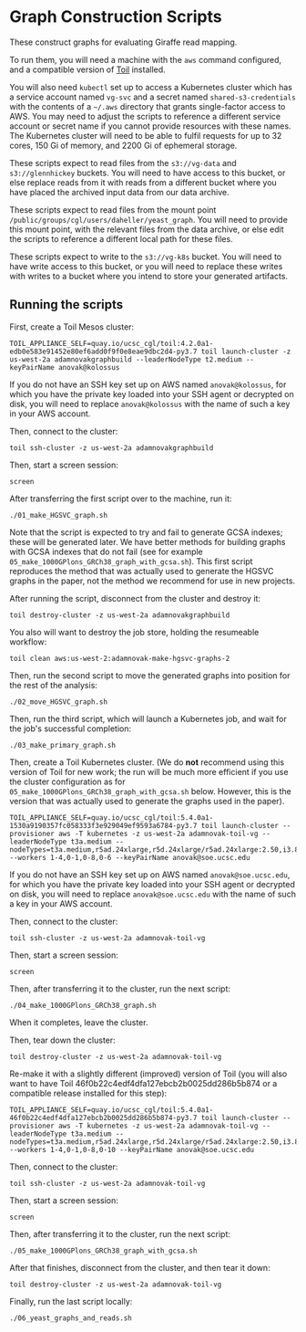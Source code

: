 # Graph Construction Scripts

These construct graphs for evaluating Giraffe read mapping.

To run them, you will need a machine with the `aws` command configured, and a compatible version of [Toil](https://github.com/DataBiosphere/toil) installed.

You will also need `kubectl` set up to access a Kubernetes cluster which has a service account named `vg-svc` and a secret named `shared-s3-credentials` with the contents of a `~/.aws` directory that grants single-factor access to AWS. You may need to adjust the scripts to reference a different service account or secret name if you cannot provide resources with these names. The Kubernetes cluster will need to be able to fulfil requests for up to 32 cores, 150 Gi of memory, and 2200 Gi of ephemeral storage.

These scripts expect to read files from the `s3://vg-data` and `s3://glennhickey` buckets. You will need to have access to this bucket, or else replace reads from it with reads from a different bucket where you have placed the archived input data from our data archive.

These scripts expect to read files from the mount point `/public/groups/cgl/users/daheller/yeast_graph`. You will need to provide this mount point, with the relevant files from the data archive, or else edit the scripts to reference a different local path for these files. 

These scripts expect to write to the `s3://vg-k8s` bucket. You will need to have write access to this bucket, or you will need to replace these writes with writes to a bucket where you intend to store your generated artifacts.

## Running the scripts

First, create a Toil Mesos cluster:

```
TOIL_APPLIANCE_SELF=quay.io/ucsc_cgl/toil:4.2.0a1-edb0e583e91452e80ef6add0f9f0e8eae9dbc2d4-py3.7 toil launch-cluster -z us-west-2a adamnovakgraphbuild --leaderNodeType t2.medium --keyPairName anovak@kolossus
```

If you do not have an SSH key set up on AWS named `anovak@kolossus`, for which you have the private key loaded into your SSH agent or decrypted on disk, you will need to replace `anovak@kolossus` with the name of such a key in your AWS account.

Then, connect to the cluster:

```
toil ssh-cluster -z us-west-2a adamnovakgraphbuild
```

Then, start a screen session:

```
screen
```

After transferring the first script over to the machine, run it:

```
./01_make_HGSVC_graph.sh
```

Note that the script is expected to try and fail to generate GCSA indexes; these will be generated later. We have better methods for building graphs with GCSA indexes that do not fail (see for example `05_make_1000GPlons_GRCh38_graph_with_gcsa.sh`). This first script reproduces the method that was actually used to generate the HGSVC graphs in the paper, not the method we recommend for use in new projects.

After running the script, disconnect from the cluster and destroy it:

```
toil destroy-cluster -z us-west-2a adamnovakgraphbuild
```

You also will want to destroy the job store, holding the resumeable workflow:

```
toil clean aws:us-west-2:adamnovak-make-hgsvc-graphs-2
```

Then, run the second script to move the generated graphs into position for the rest of the analysis:

```
./02_move_HGSVC_graph.sh
```

Then, run the third script, which will launch a Kubernetes job, and wait for the job's successful completion:

```
./03_make_primary_graph.sh
```

Then, create a Toil Kubernetes cluster. (We do **not** recommend using this version of Toil for new work; the run will be much more efficient if you use the cluster configuration as for `05_make_1000GPlons_GRCh38_graph_with_gcsa.sh` below. However, this is the version that was actually used to generate the graphs used in the paper).

```
TOIL_APPLIANCE_SELF=quay.io/ucsc_cgl/toil:5.4.0a1-1530a9190357fc058333f3e929049ef9593a6784-py3.7 toil launch-cluster --provisioner aws -T kubernetes -z us-west-2a adamnovak-toil-vg --leaderNodeType t3a.medium --nodeTypes=t3a.medium,r5ad.24xlarge,r5d.24xlarge/r5ad.24xlarge:2.50,i3.8xlarge:1.50 --workers 1-4,0-1,0-8,0-6 --keyPairName anovak@soe.ucsc.edu
```

If you do not have an SSH key set up on AWS named `anovak@soe.ucsc.edu`, for which you have the private key loaded into your SSH agent or decrypted on disk, you will need to replace `anovak@soe.ucsc.edu` with the name of such a key in your AWS account.

Then, connect to the cluster:

```
toil ssh-cluster -z us-west-2a adamnovak-toil-vg
```

Then, start a screen session:

```
screen
```

Then, after transferring it to the cluster, run the next script:

```
./04_make_1000GPlons_GRCh38_graph.sh
```

When it completes, leave the cluster.

Then, tear down the cluster:
```
toil destroy-cluster -z us-west-2a adamnovak-toil-vg
```

Re-make it with a slightly different (improved) version of Toil (you will also want to have Toil 46f0b22c4edf4dfa127ebcb2b0025dd286b5b874 or a compatible release installed for this step):
```
TOIL_APPLIANCE_SELF=quay.io/ucsc_cgl/toil:5.4.0a1-46f0b22c4edf4dfa127ebcb2b0025dd286b5b874-py3.7 toil launch-cluster --provisioner aws -T kubernetes -z us-west-2a adamnovak-toil-vg --leaderNodeType t3a.medium --nodeTypes=t3a.medium,r5ad.24xlarge,r5d.24xlarge/r5ad.24xlarge:2.50,i3.8xlarge:1.50 --workers 1-4,0-1,0-8,0-10 --keyPairName anovak@soe.ucsc.edu
```

Then, connect to the cluster:

```
toil ssh-cluster -z us-west-2a adamnovak-toil-vg
```

Then, start a screen session:

```
screen
```

Then, after transferring it to the cluster, run the next script:

```
./05_make_1000GPlons_GRCh38_graph_with_gcsa.sh
```

After that finishes, disconnect from the cluster, and then tear it down:
```
toil destroy-cluster -z us-west-2a adamnovak-toil-vg
```

Finally, run the last script locally:
```
./06_yeast_graphs_and_reads.sh
```







